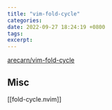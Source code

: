 ```yaml
---
title: "vim-fold-cycle"
categories: 
date: 2022-09-27 18:24:19 +0800
tags: 
excerpt: 
---
```





[arecarn/vim-fold-cycle](https://github.com/arecarn/vim-fold-cycle)



## Misc

[[fold-cycle.nvim]]


